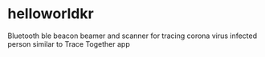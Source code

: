 # helloworldkr
Bluetooth ble beacon beamer and scanner for tracing corona virus infected person similar to Trace Together app
